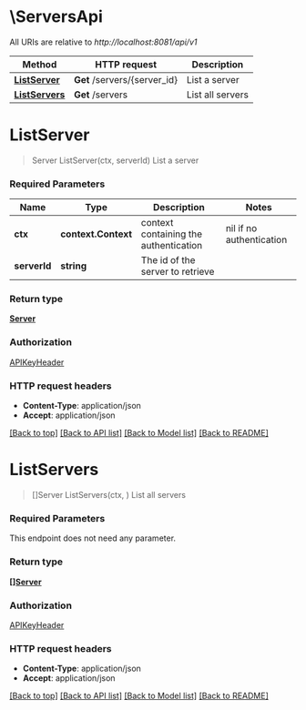 # \ServersApi

All URIs are relative to *http://localhost:8081/api/v1*

Method | HTTP request | Description
------------- | ------------- | -------------
[**ListServer**](ServersApi.md#ListServer) | **Get** /servers/{server_id} | List a server
[**ListServers**](ServersApi.md#ListServers) | **Get** /servers | List all servers


# **ListServer**
> Server ListServer(ctx, serverId)
List a server

### Required Parameters

Name | Type | Description  | Notes
------------- | ------------- | ------------- | -------------
 **ctx** | **context.Context** | context containing the authentication | nil if no authentication
  **serverId** | **string**| The id of the server to retrieve | 

### Return type

[**Server**](Server.md)

### Authorization

[APIKeyHeader](../README.md#APIKeyHeader)

### HTTP request headers

 - **Content-Type**: application/json
 - **Accept**: application/json

[[Back to top]](#) [[Back to API list]](../README.md#documentation-for-api-endpoints) [[Back to Model list]](../README.md#documentation-for-models) [[Back to README]](../README.md)

# **ListServers**
> []Server ListServers(ctx, )
List all servers

### Required Parameters
This endpoint does not need any parameter.

### Return type

[**[]Server**](Server.md)

### Authorization

[APIKeyHeader](../README.md#APIKeyHeader)

### HTTP request headers

 - **Content-Type**: application/json
 - **Accept**: application/json

[[Back to top]](#) [[Back to API list]](../README.md#documentation-for-api-endpoints) [[Back to Model list]](../README.md#documentation-for-models) [[Back to README]](../README.md)

